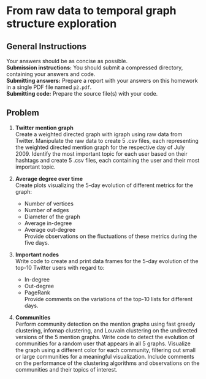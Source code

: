 # From raw data to temporal graph structure exploration

## General Instructions
Your answers should be as concise as possible.  
**Submission instructions:** You should submit a compressed directory, containing your answers and code.  
**Submitting answers:** Prepare a report with your answers on this homework in a single PDF file named `p2.pdf`.  
**Submitting code:** Prepare the source file(s) with your code.

## Problem
1. **Twitter mention graph**  
   Create a weighted directed graph with igraph using raw data from Twitter. Manipulate the raw data to create 5 .csv files, each representing the weighted directed mention graph for the respective day of July 2009. Identify the most important topic for each user based on their hashtags and create 5 .csv files, each containing the user and their most important topic.

2. **Average degree over time**  
   Create plots visualizing the 5-day evolution of different metrics for the graph:
   - Number of vertices
   - Number of edges
   - Diameter of the graph
   - Average in-degree
   - Average out-degree  
   Provide observations on the fluctuations of these metrics during the five days.

3. **Important nodes**  
   Write code to create and print data frames for the 5-day evolution of the top-10 Twitter users with regard to:
   - In-degree
   - Out-degree
   - PageRank  
   Provide comments on the variations of the top-10 lists for different days.

4. **Communities**  
   Perform community detection on the mention graphs using fast greedy clustering, infomap clustering, and Louvain clustering on the undirected versions of the 5 mention graphs. Write code to detect the evolution of communities for a random user that appears in all 5 graphs. Visualize the graph using a different color for each community, filtering out small or large communities for a meaningful visualization. Include comments on the performance of the clustering algorithms and observations on the communities and their topics of interest.
